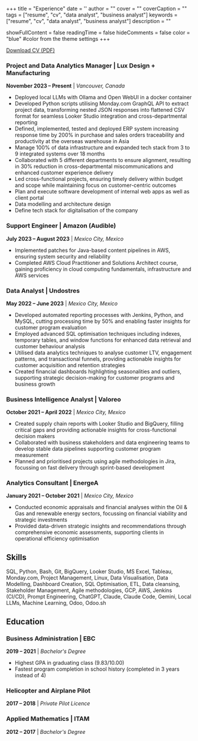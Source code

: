 +++
title = "Experience"
date = ''
author = ""
cover = ""
coverCaption = ""
tags = ["resume", "cv", "data analyst", "business analyst"]
keywords = ["resume", "cv", "data analyst", "business analyst"]
description = ""

showFullContent = false
readingTime = false
hideComments = false
color = "blue" #color from the theme settings
+++

[Download CV (PDF)](/cv-fidel.pdf)

### Project and Data Analytics Manager | Lux Design \+ Manufacturing

**November 2023 – Present** | _Vancouver, Canada_

- Deployed local LLMs with Ollama and Open WebUI in a docker container
- Developed Python scripts utilising Monday.com GraphQL API to extract project data, transforming nested JSON responses into flattened CSV format for seamless Looker Studio integration and cross-departmental reporting
- Defined, implemented, tested and deployed ERP system increasing response time by 200% in purchase and sales orders traceability and productivity at the overseas warehouse in Asia
- Manage 100% of data infrastructure and expanded tech stack from 3 to 9 integrated systems over 18 months
- Collaborated with 5 different departments to ensure alignment, resulting in 30% reduction in cross-departmental miscommunications and enhanced customer experience delivery
- Led cross-functional projects, ensuring timely delivery within budget and scope while maintaining focus on customer-centric outcomes
- Plan and execute software development of internal web apps as well as client portal
- Data modelling and architecture design
- Define tech stack for digitalisation of the company

### Support Engineer | Amazon (Audible)

**July 2023 – August 2023** | _Mexico City, Mexico_

- Implemented patches for Java-based content pipelines in AWS, ensuring system security and reliability
- Completed AWS Cloud Practitioner and Solutions Architect course, gaining proficiency in cloud computing fundamentals, infrastructure and AWS services

### Data Analyst | Undostres

**May 2022 – June 2023** | _Mexico City, Mexico_

- Developed automated reporting processes with Jenkins, Python, and MySQL, cutting processing time by 50% and enabling faster insights for customer program evaluation
- Employed advanced SQL optimisation techniques including indexes, temporary tables, and window functions for enhanced data retrieval and customer behaviour analysis
- Utilised data analytics techniques to analyse customer LTV, engagement patterns, and transactional funnels, providing actionable insights for customer acquisition and retention strategies
- Created financial dashboards highlighting seasonalities and outliers, supporting strategic decision-making for customer programs and business growth

### Business Intelligence Analyst | Valoreo

**October 2021 – April 2022** | _Mexico City, Mexico_

- Created supply chain reports with Looker Studio and BigQuery, filling critical gaps and providing actionable insights for cross-functional decision makers
- Collaborated with business stakeholders and data engineering teams to develop stable data pipelines supporting customer program measurement
- Planned and prioritised projects using agile methodologies in Jira, focussing on fast delivery through sprint-based development

### Analytics Consultant | EnergeA

**January 2021 – October 2021** | _Mexico City, Mexico_

- Conducted economic appraisals and financial analyses within the Oil & Gas and renewable energy sectors, focussing on financial viability and strategic investments
- Provided data-driven strategic insights and recommendations through comprehensive economic assessments, supporting clients in operational efficiency optimisation

## Skills

SQL, Python, Bash, Git, BigQuery, Looker Studio, MS Excel, Tableau, Monday.com, Project Management, Linux, Data Visualisation, Data Modelling, Dashboard Creation, SQL Optimisation, ETL, Data cleansing, Stakeholder Management, Agile methodologies, GCP, AWS, Jenkins (CI/CD), Prompt Engineering, ChatGPT, Claude, Claude Code, Gemini, Local LLMs, Machine Learning, Odoo, Odoo.sh

## Education

### Business Administration | EBC

**2019 – 2021** | _Bachelor's Degree_

- Highest GPA in graduating class (9.83/10.00)
- Fastest program completion in school history (completed in 3 years instead of 4)

### Helicopter and Airplane Pilot

**2017 – 2018** | _Private Pilot Licence_

### Applied Mathematics | ITAM

**2012 – 2017** | _Bachelor's Degree_
